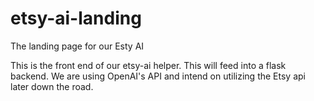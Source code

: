 # etsy-ai-landing
The landing page for our Esty AI


This is the front end of our etsy-ai helper. 
This will feed into a flask backend. 
We are using OpenAI's API and intend on utilizing the Etsy api later down the road.
